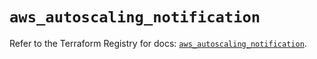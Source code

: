 # `aws_autoscaling_notification`

Refer to the Terraform Registry for docs: [`aws_autoscaling_notification`](https://registry.terraform.io/providers/hashicorp/aws/3.76.1/docs/resources/autoscaling_notification).
